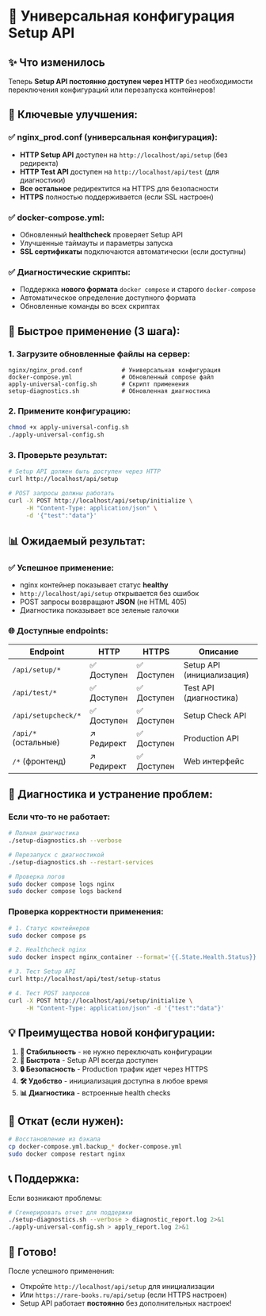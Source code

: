 # 🚀 Универсальная конфигурация Setup API

## ✨ Что изменилось

Теперь **Setup API постоянно доступен через HTTP** без необходимости переключения конфигураций или перезапуска контейнеров!

## 🎯 Ключевые улучшения:

### ✅ nginx_prod.conf (универсальная конфигурация):
- **HTTP Setup API** доступен на `http://localhost/api/setup` (без редиректа)
- **HTTP Test API** доступен на `http://localhost/api/test` (для диагностики)
- **Все остальное** редиректится на HTTPS для безопасности
- **HTTPS** полностью поддерживается (если SSL настроен)

### ✅ docker-compose.yml:
- Обновленный **healthcheck** проверяет Setup API
- Улучшенные таймауты и параметры запуска
- **SSL сертификаты** подключаются автоматически (если доступны)

### ✅ Диагностические скрипты:
- Поддержка **нового формата** `docker compose` и старого `docker-compose`
- Автоматическое определение доступного формата
- Обновленные команды во всех скриптах

## 🚀 Быстрое применение (3 шага):

### 1. Загрузите обновленные файлы на сервер:
```
nginx/nginx_prod.conf           # Универсальная конфигурация
docker-compose.yml              # Обновленный compose файл
apply-universal-config.sh       # Скрипт применения
setup-diagnostics.sh            # Обновленная диагностика
```

### 2. Примените конфигурацию:
```bash
chmod +x apply-universal-config.sh
./apply-universal-config.sh
```

### 3. Проверьте результат:
```bash
# Setup API должен быть доступен через HTTP
curl http://localhost/api/setup

# POST запросы должны работать
curl -X POST http://localhost/api/setup/initialize \
     -H "Content-Type: application/json" \
     -d '{"test":"data"}'
```

## 📊 Ожидаемый результат:

### ✅ Успешное применение:
- nginx контейнер показывает статус **healthy**
- `http://localhost/api/setup` открывается без ошибок
- POST запросы возвращают **JSON** (не HTML 405)
- Диагностика показывает все зеленые галочки

### 🌐 Доступные endpoints:

| Endpoint | HTTP | HTTPS | Описание |
|----------|------|-------|----------|
| `/api/setup/*` | ✅ Доступен | ✅ Доступен | Setup API (инициализация) |
| `/api/test/*` | ✅ Доступен | ✅ Доступен | Test API (диагностика) |
| `/api/setupcheck/*` | ✅ Доступен | ✅ Доступен | Setup Check API |
| `/api/*` (остальные) | ↗️ Редирект | ✅ Доступен | Production API |
| `/*` (фронтенд) | ↗️ Редирект | ✅ Доступен | Web интерфейс |

## 🔧 Диагностика и устранение проблем:

### Если что-то не работает:
```bash
# Полная диагностика
./setup-diagnostics.sh --verbose

# Перезапуск с диагностикой
./setup-diagnostics.sh --restart-services

# Проверка логов
sudo docker compose logs nginx
sudo docker compose logs backend
```

### Проверка корректности применения:
```bash
# 1. Статус контейнеров
sudo docker compose ps

# 2. Healthcheck nginx
sudo docker inspect nginx_container --format='{{.State.Health.Status}}'

# 3. Тест Setup API
curl http://localhost/api/test/setup-status

# 4. Тест POST запросов
curl -X POST http://localhost/api/setup/initialize \
     -H "Content-Type: application/json" -d '{"test":"data"}'
```

## 💡 Преимущества новой конфигурации:

1. **🎯 Стабильность** - не нужно переключать конфигурации
2. **🚀 Быстрота** - Setup API всегда доступен
3. **🔒 Безопасность** - Production трафик идет через HTTPS
4. **🛠️ Удобство** - инициализация доступна в любое время
5. **📊 Диагностика** - встроенные health checks

## 🔄 Откат (если нужен):

```bash
# Восстановление из бэкапа
cp docker-compose.yml.backup_* docker-compose.yml
sudo docker compose restart nginx
```

## 📞 Поддержка:

Если возникают проблемы:
```bash
# Сгенерировать отчет для поддержки
./setup-diagnostics.sh --verbose > diagnostic_report.log 2>&1
./apply-universal-config.sh > apply_report.log 2>&1
```

## 🎉 Готово!

После успешного применения:
- Откройте `http://localhost/api/setup` для инициализации
- Или `https://rare-books.ru/api/setup` (если HTTPS настроен)
- Setup API работает **постоянно** без дополнительных настроек!
